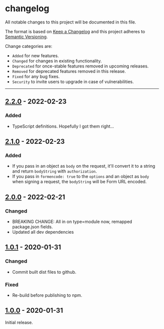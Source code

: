 # changelog

All notable changes to this project will be documented in this file.

The format is based on [Keep a Changelog](http://keepachangelog.com/en/1.0.0/)
and this project adheres to [Semantic Versioning](http://semver.org/spec/v2.0.0.html).

Change categories are:

* `Added` for new features.
* `Changed` for changes in existing functionality.
* `Deprecated` for once-stable features removed in upcoming releases.
* `Removed` for deprecated features removed in this release.
* `Fixed` for any bug fixes.
* `Security` to invite users to upgrade in case of vulnerabilities.

---

## [2.2.0](https://github.com/saibotsivad/sign-aws-requests/compare/v2.1.0...v2.2.0) - 2022-02-23
### Added
- TypeScript definitions. Hopefully I got them right...

## [2.1.0](https://github.com/saibotsivad/sign-aws-requests/compare/v2.0.0...v2.1.0) - 2022-02-23
### Added
- If you pass in an object as `body` on the request, it'll convert it to a string and return `bodyString` with `authorization`.
- If you pass in `formencode: true` to the `options` and an object as `body` when signing a request, the `bodyString` will be Form URL encoded.

## [2.0.0](https://github.com/saibotsivad/sign-aws-requests/compare/v1.0.1...v2.0.0) - 2022-02-21
### Changed
- BREAKING CHANGE: All in on type=module now, remapped package.json fields.
- Updated all dev dependencies

## [1.0.1](https://github.com/saibotsivad/sign-aws-requests/compare/v1.0.0...v1.0.1) - 2020-01-31
### Changed
* Commit built dist files to github.
### Fixed
* Re-build before publishing to npm.

## [1.0.0](https://github.com/saibotsivad/sign-aws-requests/compare/v0.0.0...v1.0.0) - 2020-01-31
Initial release.
